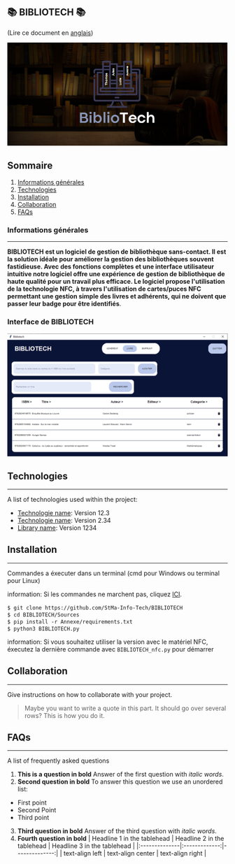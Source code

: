 ## 📚 BIBLIOTECH 📚

(Lire ce document en [anglais](README.md))

<p align="center">
  <img src="https://github.com/StMa-Info-Tech/BIBLIOTECH/blob/main/img_readme/fond.PNG" alt="Sublime's custom image"/>
</p>

## Sommaire
1. [Informations générales](#Informations-générales)
2. [Technologies](#technologies)
3. [Installation](#installation)
4. [Collaboration](#collaboration)
5. [FAQs](#faqs)
### Informations générales
***
**BIBLIOTECH est un logiciel de gestion de bibliothèque sans-contact. Il est la solution idéale pour améliorer la gestion des bibliothèques souvent fastidieuse.
Avec des fonctions complètes et une interface utilisateur intuitive notre logiciel offre une expérience de gestion de bibliothèque de haute qualité pour un travail plus efficace. 
Le logiciel propose l'utilisation de la technologie NFC, à travers l'utilisation de cartes/puces NFC permettant une gestion simple des livres et adhérents, qui ne doivent que passer leur badge pour être identifiés**.
### Interface de BIBLIOTECH
![Image text](https://github.com/StMa-Info-Tech/BIBLIOTECH/blob/main/img_readme/menu_livre.PNG)
## Technologies
***
A list of technologies used within the project:
* [Technologie name](https://example.com): Version 12.3 
* [Technologie name](https://example.com): Version 2.34
* [Library name](https://example.com): Version 1234
## Installation
***
Commandes a éxecuter dans un terminal (cmd pour Windows ou terminal pour Linux) 


information: Si les commandes ne marchent pas, cliquez [ICI](#Informations-générales).
```
$ git clone https://github.com/StMa-Info-Tech/BIBLIOTECH
$ cd BIBLIOTECH/Sources
$ pip install -r Annexe/requirements.txt
$ python3 BIBLIOTECH.py
```
information: Si vous souhaitez utiliser la version avec le matériel NFC, éxecutez la dernière commande avec ```BIBLIOTECH_nfc.py``` pour démarrer 
## Collaboration
***
Give instructions on how to collaborate with your project.
> Maybe you want to write a quote in this part. 
> It should go over several rows?
> This is how you do it.
## FAQs
***
A list of frequently asked questions
1. **This is a question in bold**
Answer of the first question with _italic words_. 
2. __Second question in bold__ 
To answer this question we use an unordered list:
* First point
* Second Point
* Third point
3. **Third question in bold**
Answer of the third question with *italic words*.
4. **Fourth question in bold**
| Headline 1 in the tablehead | Headline 2 in the tablehead | Headline 3 in the tablehead |
|:--------------|:-------------:|--------------:|
| text-align left | text-align center | text-align right |
